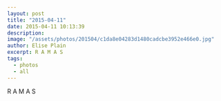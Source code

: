 ```yaml
---
layout: post
title: "2015-04-11"
date: 2015-04-11 10:13:39
description: 
image: "/assets/photos/201504/c1da8e04283d1480cadcbe3952e466e0.jpg"
author: Elise Plain
excerpt: R A M A S
tags: 
  - photos
  - all
---
```


R A M A S
<p></p>

